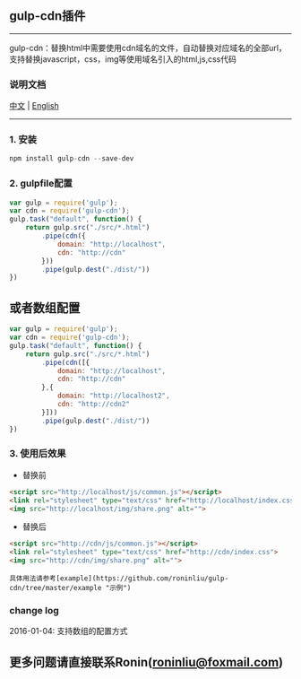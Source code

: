 ## gulp-cdn插件

------

gulp-cdn：替换html中需要使用cdn域名的文件，自动替换对应域名的全部url，支持替换javascript，css，img等使用域名引入的html,js,css代码

### 说明文档
[中文](https://github.com/roninliu/gulp-cdn/blob/master/README-ZH.md "中文") | [English](https://github.com/roninliu/gulp-cdn/blob/master/README.md "英文")


------

### 1. 安装

```javascript
npm install gulp-cdn --save-dev
```

### 2. gulpfile配置

```javascript
var gulp = require('gulp');
var cdn = require('gulp-cdn');
gulp.task("default", function() {
	return gulp.src("./src/*.html")
		.pipe(cdn({
			domain: "http://localhost",
			cdn: "http://cdn"
		}))
		.pipe(gulp.dest("./dist/"))
})
```
或者数组配置
---
```javascript
var gulp = require('gulp');
var cdn = require('gulp-cdn');
gulp.task("default", function() {
	return gulp.src("./src/*.html")
		.pipe(cdn([{
			domain: "http://localhost",
			cdn: "http://cdn"
		},{
			domain: "http://localhost2",
			cdn: "http://cdn2"
		}]))
		.pipe(gulp.dest("./dist/"))
})
```

### 3. 使用后效果 
- 替换前
```html
<script src="http://localhost/js/common.js"></script>
<link rel="stylesheet" type="text/css" href="http://localhost/index.css">
<img src="http://localhost/img/share.png" alt="">
```

- 替换后
```html
<script src="http://cdn/js/common.js"></script>
<link rel="stylesheet" type="text/css" href="http://cdn/index.css">
<img src="http://cdn/img/share.png" alt="">
```
	具体用法请参考[example](https://github.com/roninliu/gulp-cdn/tree/master/example "示例")

### change log
2016-01-04: 支持数组的配置方式


## 更多问题请直接联系Ronin(roninliu@foxmail.com)